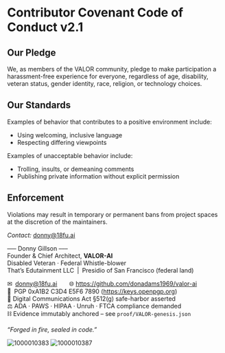 
# Contributor Covenant Code of Conduct v2.1

## Our Pledge
We, as members of the VALOR community, pledge to make participation a harassment-free experience for everyone, regardless of age, disability, veteran status, gender identity, race, religion, or technology choices.

## Our Standards
Examples of behavior that contributes to a positive environment include:
* Using welcoming, inclusive language  
* Respecting differing viewpoints

Examples of unacceptable behavior include:
* Trolling, insults, or demeaning comments  
* Publishing private information without explicit permission

## Enforcement
Violations may result in temporary or permanent bans from project spaces at the discretion of the maintainers.

*Contact:* donny@18fu.ai

––– Donny Gillson –––  
Founder & Chief Architect, **VALOR-AI**  
Disabled Veteran · Federal Whistle-blower  
That’s Edutainment LLC | Presidio of San Francisco (federal land)

✉ donny@18fu.ai  🌐 https://github.com/donadams1969/valor-ai  
🔑 PGP 0xA1B2 C3D4 E5F6 7890  (https://keys.openpgp.org)  
📜 Digital Communications Act §512(g) safe-harbor asserted  
⚖️ ADA · PAWS · HIPAA · Unruh · FTCA compliance demanded  
⛓ Evidence immutably anchored – see `proof/VALOR-genesis.json`

*“Forged in fire, sealed in code.”*

![1000010383](https://github.com/user-attachments/assets/dddfc5d5-5249-4c15-84b1-156db7ad6594)
![1000010387](https://github.com/user-attachments/assets/30fbfab3-b829-4034-9dee-c253a178fadb)

